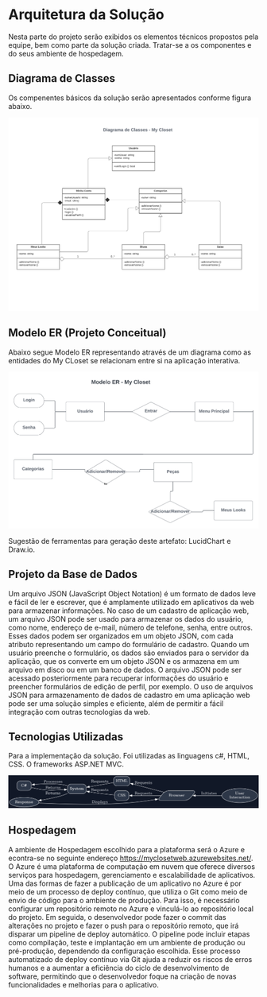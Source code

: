 # Arquitetura da Solução


Nesta parte do projeto serão exibidos os elementos técnicos propostos pela equipe, bem como parte da solução criada. Tratar-se a os componentes e do seus ambiente de hospedagem.

## Diagrama de Classes

Os compenentes básicos da solução serão apresentados conforme figura abaixo.

<img src="https://github.com/ICEI-PUC-Minas-PMV-ADS/pmv-ads-2023-1-e2-proj-int-t8-pmv-ads-2023-1-e3-proj-int-t8-grupo04/blob/main/docs/img/Diagrama%20de%20Classes.png" alt="Diagrama de Classes">

## Modelo ER (Projeto Conceitual)

Abaixo segue Modelo ER representando através de um diagrama como as entidades do My CLoset se relacionam entre si na aplicação interativa.

<img src="https://github.com/ICEI-PUC-Minas-PMV-ADS/pmv-ads-2023-1-e2-proj-int-t8-pmv-ads-2023-1-e3-proj-int-t8-grupo04/blob/main/docs/img/Modelo%20ER.png" alt="Modelo ER">

Sugestão de ferramentas para geração deste artefato: LucidChart e Draw.io.

## Projeto da Base de Dados

Um arquivo JSON (JavaScript Object Notation) é um formato de dados leve e fácil de ler e escrever, que é amplamente utilizado em aplicativos da web para armazenar informações. No caso de um cadastro de aplicação web, um arquivo JSON pode ser usado para armazenar os dados do usuário, como nome, endereço de e-mail, número de telefone, senha, entre outros. Esses dados podem ser organizados em um objeto JSON, com cada atributo representando um campo do formulário de cadastro. Quando um usuário preenche o formulário, os dados são enviados para o servidor da aplicação, que os converte em um objeto JSON e os armazena em um arquivo em disco ou em um banco de dados. O arquivo JSON pode ser acessado posteriormente para recuperar informações do usuário e preencher formulários de edição de perfil, por exemplo. O uso de arquivos JSON para armazenamento de dados de cadastro em uma aplicação web pode ser uma solução simples e eficiente, além de permitir a fácil integração com outras tecnologias da web.

## Tecnologias Utilizadas

Para a implementação da solução. Foi utilizadas as linguagens c#, HTML, CSS. O frameworks ASP.NET MVC.

<img src="https://github.com/ICEI-PUC-Minas-PMV-ADS/pmv-ads-2023-1-e2-proj-int-t8-pmv-ads-2023-1-e3-proj-int-t8-grupo04/blob/main/docs/img/fluxo%20intera%C3%A7%C3%A3o%20tecnologias.png" alt="Descrição do fluxo da interação das tecnologias utilizadas">

## Hospedagem

A ambiente de Hospedagem escolhido para a  plataforma será o Azure e econtra-se no seguinte endereço https://myclosetweb.azurewebsites.net/.
O Azure é uma plataforma de computação em nuvem que oferece diversos serviços para hospedagem, gerenciamento e escalabilidade de aplicativos. Uma das formas de fazer a publicação de um aplicativo no Azure é por meio de um processo de deploy contínuo, que utiliza o Git como meio de envio de código para o ambiente de produção. Para isso, é necessário configurar um repositório remoto no Azure e vinculá-lo ao repositório local do projeto. Em seguida, o desenvolvedor pode fazer o commit das alterações no projeto e fazer o push para o repositório remoto, que irá disparar um pipeline de deploy automático. O pipeline pode incluir etapas como compilação, teste e implantação em um ambiente de produção ou pré-produção, dependendo da configuração escolhida. Esse processo automatizado de deploy contínuo via Git ajuda a reduzir os riscos de erros humanos e a aumentar a eficiência do ciclo de desenvolvimento de software, permitindo que o desenvolvedor foque na criação de novas funcionalidades e melhorias para o aplicativo.

